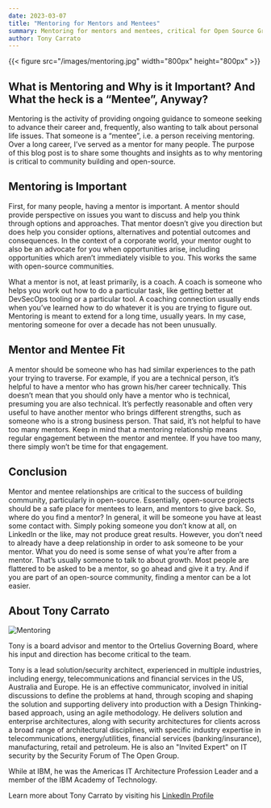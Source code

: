 ```yaml
---
date: 2023-03-07
title: "Mentoring for Mentors and Mentees"
summary: Mentoring for mentors and mentees, critical for Open Source Growth
author: Tony Carrato
---
```



{{< figure src="/images/mentoring.jpg" width="800px" height="800px" >}}

## What is Mentoring and Why is it Important?  And What the heck is a “Mentee”, Anyway?

Mentoring is the activity of providing ongoing guidance to someone seeking to advance their career and, frequently, also wanting to talk about personal life issues.   That someone is a “mentee”, i.e. a person receiving mentoring. Over a long career, I’ve served as a mentor for many people. The purpose of this blog post is to share some thoughts and insights as to why mentoring is critical to community building and open-source.

## Mentoring is Important

First, for many people, having a mentor is important. A mentor should provide perspective on issues you want to discuss and help you think through options and approaches. That mentor doesn’t give you direction but does help you consider options, alternatives and potential outcomes and consequences. In the context of a corporate world, your mentor ought to also be an advocate for you when opportunities arise, including opportunities which aren’t immediately visible to you. This works the same with open-source communities.

What a mentor is not, at least primarily, is a coach. A coach is someone who helps you work out how to do a particular task, like getting better at DevSecOps tooling or a particular tool. A coaching connection usually ends when you’ve learned how to do whatever it is you are trying to figure out. Mentoring is meant to extend for a long time, usually years. In my case, mentoring someone for over a decade has not been unusually.

## Mentor and Mentee Fit

A mentor should be someone who has had similar experiences to the path your trying to traverse.  For example, if you are a technical person, it’s helpful to have a mentor who has grown his/her career technically. This doesn’t mean that you should only have a mentor who is technical, presuming you are also technical. It’s perfectly reasonable and often very useful to have another mentor who brings different strengths, such as someone who is a strong business person. That said, it’s not helpful to have too many mentors. Keep in mind that a mentoring relationship means regular engagement between the mentor and mentee. If you have too many, there simply won’t be time for that engagement.

## Conclusion

Mentor and mentee relationships are critical to the success of building community, particularly in open-source. Essentially, open-source projects should be a safe place for mentees to learn, and mentors to give back. So, where do you find a mentor? In general, it will be someone you have at least some contact with. Simply poking someone you don’t know at all, on LinkedIn or the like, may not produce great results. However, you don’t need to already have a deep relationship in order to ask someone to be your mentor. What you do need is some sense of what you’re after from a mentor. That’s usually someone to talk to about growth. Most people are flattered to be asked to be a mentor, so go ahead and give it a try. And if you are part of an open-source community, finding a mentor can be a lot easier.

## About Tony Carrato

![Mentoring](/images/tonycarrato.png)

Tony is a board advisor and mentor to the Ortelius Governing Board, where his input and direction has become critical to the team.

Tony is a lead solution/security architect, experienced in multiple industries, including energy, telecommunications and financial services in the US, Australia and Europe. He is an effective communicator, involved in initial discussions to define the problems at hand, through scoping and shaping the solution and supporting delivery into production with a Design Thinking-based approach, using an agile methodology. He delivers solution and enterprise architectures, along with security architectures for clients across a broad range of architectural disciplines, with specific industry expertise in telecommunications, energy/utilities, financial services (banking/insurance), manufacturing, retail and petroleum. He is also an "Invited Expert" on IT security by the Security Forum of The Open Group.

While at IBM, he was the Americas IT Architecture Profession Leader and a member of the IBM Academy of Technology.

Learn more about Tony Carrato by visiting his [LinkedIn Profile](https://www.linkedin.com/in/tonycarrato/)
